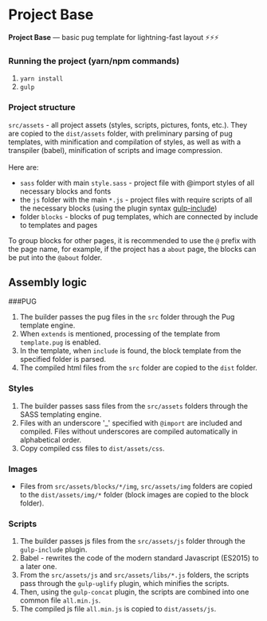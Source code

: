 # Project Base

<strong>Project Base</strong> — basic pug template for lightning-fast layout ⚡⚡⚡

### Running the project (yarn/npm commands)

1. `yarn install`
2. `gulp`

### Project structure

`src/assets` - all project assets (styles, scripts, pictures, fonts, etc.). They are copied to the `dist/assets` folder, with preliminary parsing of pug templates, with minification and compilation of styles, as well as with a transpiler (babel), minification of scripts and image compression.<br><br>
Here are:
- `sass` folder with main `style.sass` - project file with @import styles of all necessary blocks and fonts
- the `js` folder with the main `*.js` - project files with require scripts of all the necessary blocks (using the plugin syntax [gulp-include](https://www.npmjs.com/package/gulp-include#include-directives))
- folder `blocks` - blocks of pug templates, which are connected by include to templates and pages

To group blocks for other pages, it is recommended to use the `@` prefix with the page name, for example, if the project has a `about` page, the blocks can be put into the `@about` folder.

## Assembly logic
###PUG
1. The builder passes the pug files in the `src` folder through the Pug template engine.
2. When `extends` is mentioned, processing of the template from `template.pug` is enabled.
3. In the template, when `include` is found, the block template from the specified folder is parsed.
4. The compiled html files from the `src` folder are copied to the `dist` folder.

### Styles
1. The builder passes sass files from the `src/assets` folders through the SASS templating engine.
1. Files with an underscore '_' specified with `@import` are included and compiled. Files without underscores are compiled automatically in alphabetical order.
1. Copy compiled css files to `dist/assets/css`.

### Images
* Files from `src/assets/blocks/*/img`, `src/assets/img` folders are copied to the `dist/assets/img/*` folder (block images are copied to the block folder).

### Scripts
1. The builder passes js files from the `src/assets/js` folder through the `gulp-include` plugin.
2. Babel - rewrites the code of the modern standard Javascript (ES2015) to a later one.
3. From the `src/assets/js` and `src/assets/libs/*.js` folders, the scripts pass through the `gulp-uglify` plugin, which minifies the scripts.
4. Then, using the `gulp-concat` plugin, the scripts are combined into one common file `all.min.js`.
5. The compiled js file `all.min.js` is copied to `dist/assets/js`.
